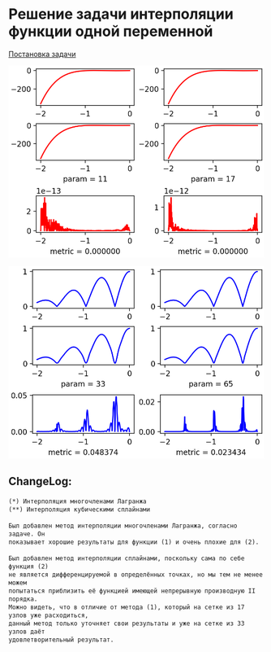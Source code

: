 # Решение задачи интерполяции функции одной переменной

[Постановка задачи](Задание.pdf)

![Приближение функции (1) полиномом Лагранжа на сетке из 11 и 17 узлов](F1_p11p17_Lagrange.png)

![Приближение функции (2) сплайнами на сетке из 33 и 65 узлов](F2_p33p65_Splain.png)

## ChangeLog:

    (*) Интерполяция многочленами Лагранжа
    (**) Интерполяция кубическими сплайнами

    Был добавлен метод интерполяции многочленами Лагранжа, согласно задаче. Он 
    показывает хорошие результаты для функции (1) и очень плохие для (2).

    Был добавлен метод интерполяции сплайнами, поскольку сама по себе функция (2)
    не является дифференцируемой в определённых точках, но мы тем не менее можем 
    попытаться приблизить её функцией имеющей непрерывную производную II порядка.
    Можно видеть, что в отличие от метода (1), который на сетке из 17 узлов уже расходиться,
    данный метод только уточняет свои результаты и уже на сетке из 33 узлов даёт
    удовлетворительный результат.

